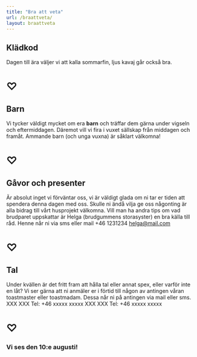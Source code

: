 ```yaml
---
title: "Bra att veta"
url: /braattveta/
layout: braattveta
---
```


## Klädkod 

Dagen till ära väljer vi att kalla sommarfin, ljus kavaj går också bra.

# ♡

## Barn

Vi tycker väldigt mycket om era **barn** och träffar dem gärna under vigseln och
eftermiddagen. Däremot vill vi fira i vuxet sällskap från middagen och framåt. Ammande
barn (och unga vuxna) är såklart välkomna!

# ♡

## Gåvor och presenter

Är absolut inget vi förväntar oss, vi är väldigt glada om ni tar er tiden att
spendera denna dagen med oss. Skulle ni ändå vilja ge oss någonting är alla bidrag till vårt
husprojekt välkomna. Vill man ha andra tips om vad brudparet uppskattar är Helga
(brudgummens storasyster) en bra källa till råd. Henne når ni via sms eller mail +46 1231234 helga@mail.com

# ♡

## Tal

Under kvällen är det fritt fram att hålla tal eller annat spex, eller varför inte en låt? Vi ser
gärna att ni anmäler er i förtid till någon av antingen våran toastmaster eller toastmadam.
Dessa når ni på antingen via mail eller sms.
XXX XXX
Tel: +46 xxxxx xxxxx
XXX XXX
Tel: +46 xxxxx xxxxx

# ♡

### **Vi ses den 10:e augusti!** 